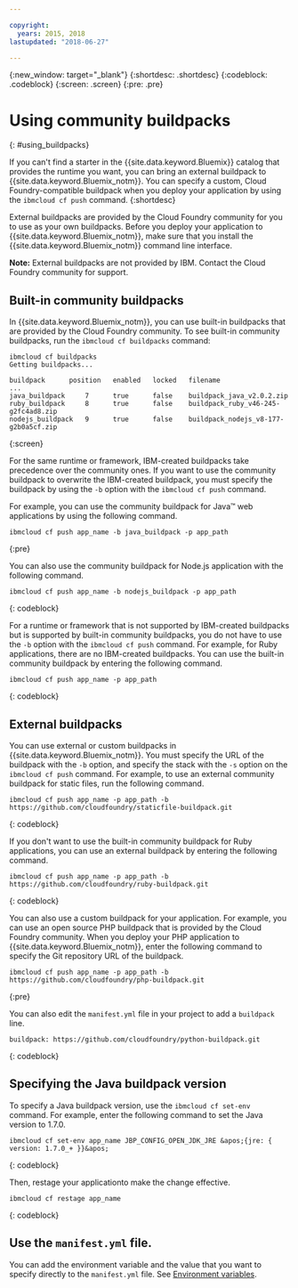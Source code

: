 ```yaml
---

copyright:
  years: 2015, 2018
lastupdated: "2018-06-27"

---
```


{:new_window: target="_blank"}
{:shortdesc: .shortdesc}
{:codeblock: .codeblock}
{:screen: .screen}
{:pre: .pre}

# Using community buildpacks
{: #using_buildpacks}

If you can't find a starter in the {{site.data.keyword.Bluemix}} catalog that provides the runtime you want, you can bring an external buildpack to {{site.data.keyword.Bluemix_notm}}. You can specify a custom, Cloud Foundry-compatible buildpack when you deploy your application by using the `ibmcloud cf push` command.
{:shortdesc}

External buildpacks are provided by the Cloud Foundry community for you to use as your own buildpacks. Before you deploy your application to {{site.data.keyword.Bluemix_notm}}, make sure that you install the {{site.data.keyword.Bluemix_notm}} command line interface.

**Note:** External buildpacks are not provided by IBM. Contact the Cloud Foundry community for support.

## Built-in community buildpacks

In {{site.data.keyword.Bluemix_notm}}, you can use built-in buildpacks that are provided by the Cloud Foundry community. To see built-in community buildpacks, run the `ibmcloud cf buildpacks` command:

```
ibmcloud cf buildpacks
Getting buildpacks...

buildpack      position   enabled   locked   filename
...
java_buildpack     7      true      false    buildpack_java_v2.0.2.zip
ruby_buildpack     8      true      false    buildpack_ruby_v46-245-g2fc4ad8.zip
nodejs_buildpack   9      true      false    buildpack_nodejs_v8-177-g2b0a5cf.zip
```
{:screen}


For the same runtime or framework, IBM-created buildpacks take precedence over the community ones. If you want to use the community buildpack to overwrite the IBM-created buildpack, you must specify the buildpack by using the `-b` option with the `ibmcloud cf push` command.

For example, you can use the community buildpack for Java™ web applications by using the following command.

```
ibmcloud cf push app_name -b java_buildpack -p app_path
```
{:pre}

You can also use the community buildpack for Node.js application with the following command.

```
ibmcloud cf push app_name -b nodejs_buildpack -p app_path
```
{: codeblock}

For a runtime or framework that is not supported by IBM-created buildpacks but is supported by built-in community buildpacks, you do not have to use the `-b` option with the `ibmcloud cf push` command. For example, for Ruby applications, there are no IBM-created buildpacks. You can use the built-in community buildpack by entering the following command.

```
ibmcloud cf push app_name -p app_path
```
{: codeblock}

## External buildpacks

You can use external or custom buildpacks in {{site.data.keyword.Bluemix_notm}}. You must specify the URL of the buildpack with the `-b` option, and specify the stack with the `-s` option on the `ibmcloud cf push` command. For example, to use an external community buildpack for static files, run the following command.

```
ibmcloud cf push app_name -p app_path -b https://github.com/cloudfoundry/staticfile-buildpack.git
```
{: codeblock}

If you don't want to use the built-in community buildpack for Ruby applications, you can use an external buildpack by entering the following command.

```
ibmcloud cf push app_name -p app_path -b https://github.com/cloudfoundry/ruby-buildpack.git
```
{: codeblock}

You can also use a custom buildpack for your application. For example, you can use an open source PHP buildpack that is provided by the Cloud Foundry community. When you deploy your PHP application to {{site.data.keyword.Bluemix_notm}}, enter the following command to specify the Git repository URL of the buildpack.

```
ibmcloud cf push app_name -p app_path -b https://github.com/cloudfoundry/php-buildpack.git
```
{:pre}

You can also edit the `manifest.yml` file in your project to add a `buildpack` line.

```
buildpack: https://github.com/cloudfoundry/python-buildpack.git
```
{: codeblock}


## Specifying the Java buildpack version

To specify a Java buildpack version, use the `ibmcloud cf set-env` command. For example, enter the following command to set the Java version to 1.7.0.

```
ibmcloud cf set-env app_name JBP_CONFIG_OPEN_JDK_JRE &apos;{jre: { version: 1.7.0_+ }}&apos;
```
{: codeblock}

Then, restage your applicationto make the change effective.

```
ibmcloud cf restage app_name
```
{: codeblock}

## Use the `manifest.yml` file.

You can add the environment variable and the value that you want to specify directly to the `manifest.yml` file. See [Environment variables](https://docs.cloudfoundry.org/devguide/deploy-apps/manifest.html#env-block).

